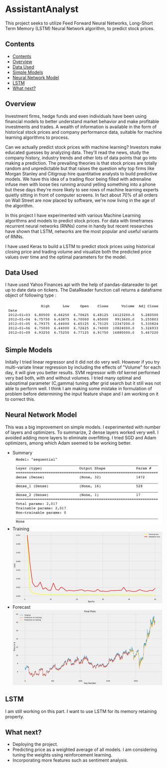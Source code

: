 # AssistantAnalyst
This project seeks to utilize Feed Forward Neural Networks, Long-Short Term Memory (LSTM) Neural Network algorithm, to predict stock prices.

## Contents
- [Contents](#contents)
- [Overview](#overview)
- [Data Used](#data-used)
- [Simple Models](#simple-models)
- [Neural Network Model](#neural-network-model)
- [LSTM](#lstm)
- [What next?](#what-next?)

## Overview
Investment firms, hedge funds and even individuals have been using financial models to better understand market behavior and make profitable investments and trades. A wealth of information is available in the form of historical stock prices and company performance data, suitable for machine learning algorithms to process.

Can we actually predict stock prices with machine learning? Investors make educated guesses by analyzing data. They'll read the news, study the company history, industry trends and other lots of data points that go into making a prediction. The prevailing theories is that stock prices are totally random and unpredictable but that raises the question why top firms like Morgan Stanley and Citigroup hire quantitative analysts to build predictive models. We have this idea of a trading floor being filled with adrenaline infuse men with loose ties running around yelling something into a phone but these days they're more likely to see rows of machine learning experts quietly sitting in front of computer screens. In fact about 70% of all orders on Wall Street are now placed by software, we're now living in the age of the algorithm.

In this project I have experimented with various Machine Learning algorithms and models to predict stock prices. For data with timeframes recurrent neural networks (RNNs) come in handy but recent researches have shown that LSTM, networks are the most popular and useful variants of RNNs.

I have used Keras to build a LSTM to predict stock prices using historical closing price and trading volume and visualize both the predicted price values over time and the optimal parameters for the model.

## Data Used
I have used Yahoo Finances api with the help of pandas-datareader to get up to date data on tickers. The DataReader function call returns a dataframe object of following type : 

![Data format](https://github.com/jenishmonpara/AssistantAnalyst/blob/main/Dataset%20head.png)


## Simple Models
Initally I tried linear regressor and it did not do very well. However if you try multi-variate linear regression by including the effects of "Volume" for each day, it will give you better results. 
SVM regressor with rbf kernel performed very bad both, with and without volumes. I tried many optimal and suboptimal parameter (C,gamma) tuning after grid search but it still was not able to perform well. 
I think I am making some mistake in formulation of problem before determining the input feature shape and I am working on it to correct this.

## Neural Network Model
This was a big improvement on simple models. I experimented with number of layers and optimizers. To summarize, 2 dense layers worked very well. I avoided adding more layers to eliminate overfitting. I tried SGD and Adam optimizers, among which Adam seemed to be working better.

* Summary
![Summary](https://github.com/jenishmonpara/AssistantAnalyst/blob/main/Neural%20Model.png)
* Training
![Training](https://github.com/jenishmonpara/AssistantAnalyst/blob/main/Neural%20Training.png)
* Forecast
![Forecast](https://github.com/jenishmonpara/AssistantAnalyst/blob/main/Neural%20Forecast.png)

## LSTM
I am still working on this part. I want to use LSTM for its memory retaining property.

## What next?
* Deploying the project.
* Predicting price as a weighted average of all models. I am considering tuning the weights using reinforcement learning.
* Incorporating more features such as sentiment analysis.
